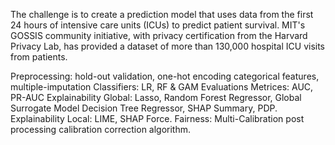 The challenge is to create a prediction model that uses data from the first 24 hours of intensive care units (ICUs) to predict patient survival. MIT's GOSSIS community initiative, with privacy certification from the Harvard Privacy Lab, has provided a dataset of more than 130,000 hospital ICU visits from patients.

Preprocessing: hold-out validation, one-hot encoding categorical features, multiple-imputation
Classifiers: LR, RF & GAM
Evaluations Metrices: AUC, PR-AUC
Explainability Global: Lasso, Random Forest Regressor, Global Surrogate Model Decision Tree Regressor, SHAP Summary, PDP.
Explainability Local: LIME, SHAP Force.
Fairness: Multi-Calibration post processing calibration correction algorithm.
